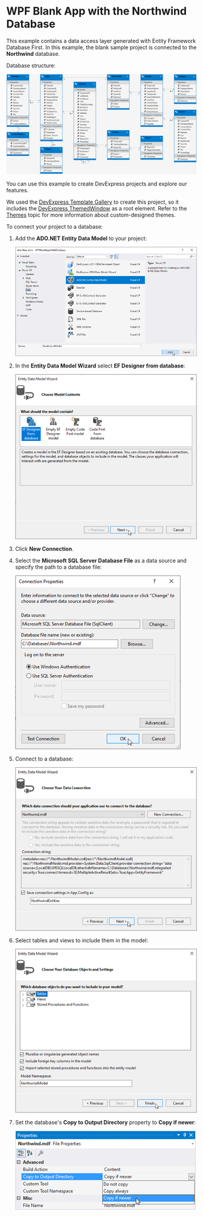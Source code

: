 # WPF Blank App with the Northwind Database


This example contains a data access layer generated with Entity Framework Database First. In this example, the blank sample project is connected to the **Northwind** database.

Database structure:

![](/Images/DatabaseStructure.png)

You can use this example to create DevExpress projects and explore our features.

We used the [DevExpress Template Gallery](https://docs.devexpress.com/WPF/16495/whats-installed/template-gallery) to create this project, so it includes the [DevExpress ThemedWindow](https://docs.devexpress.com/WPF/DevExpress.Xpf.Core.ThemedWindow) as a root element. Refer to the [Themes](https://docs.devexpress.com/WPF/7406/common-concepts/themes) topic for more information about custom-designed themes.

To connect your project to a database:

1. Add the **ADO.NET Entity Data Model** to your project:

    ![](/Images/AddDataModel.png)
    
2. In the **Entity Data Model Wizard** select **EF Designer from database**:

    ![](/Images/EntityDataModel.png)
    
3. Click **New Connection**.

4. Select the **Microsoft SQL Server Database File** as a data source and specify the path to a database file:

    ![](/Images/ConnectionProperties.png)
    
5. Connect to a database:

    ![](/Images/CreateDataConnection.png)
    
6. Select tables and views to include them in the model:

    ![](/Images/SelectTables.png)
    
7. Set the database's **Copy to Output Directory** property to **Copy if newer**:

    ![](/Images/DatabaseProperties.png)
